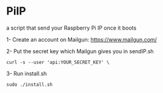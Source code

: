 # PiIP
a script that send your Raspberry Pi IP once it boots

1- Create an account on Mailgun:
https://www.mailgun.com/

2- Put the secret key which Mailgun gives you in sendIP.sh

```
curl -s --user 'api:YOUR_SECRET_KEY' \
```

3- Run install.sh
```
sudo ./install.sh
```
